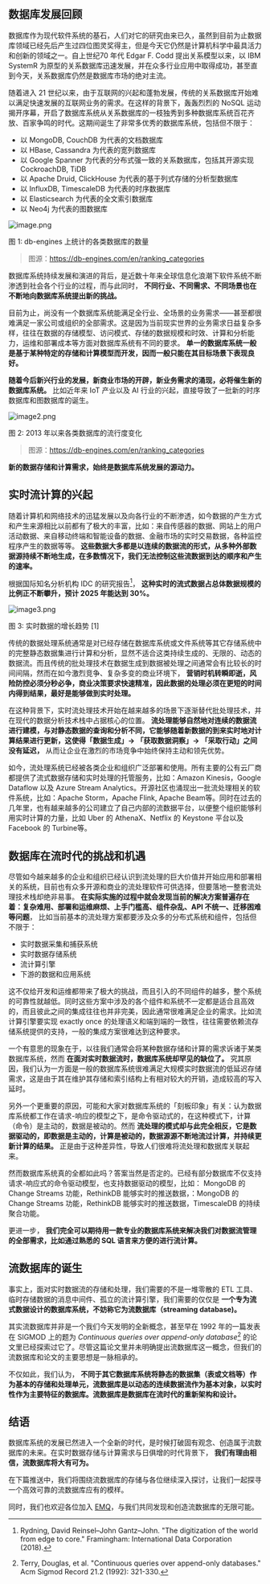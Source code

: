 ## 数据库发展回顾

数据库作为现代软件系统的基石，人们对它的研究由来已久，虽然到目前为止数据库领域已经先后产生过四位图灵奖得主，但是今天它仍然是计算机科学中最具活力和创新的领域之一。自上世纪70 年代 Edgar F. Codd 提出关系模型以来，以 IBM SystemR 为原型的关系数据库迅速发展，并在众多行业应用中取得成功，甚至直到今天，关系数据库仍然是数据库市场的绝对主流。

随着进入 21 世纪以来，由于互联网的兴起和蓬勃发展，传统的关系数据库开始难以满足快速发展的互联网业务的需求。在这样的背景下，轰轰烈烈的 NoSQL 运动揭开序幕，开启了数据库系统从关系数据库的一枝独秀到多种数据库系统百花齐放、百家争鸣的时代。这期间诞生了非常多优秀的数据库系统，包括但不限于：

- 以 MongoDB, CouchDB 为代表的文档数据库
- 以 HBase, Cassandra 为代表的宽列数据库
- 以 Google Spanner 为代表的分布式强一致的关系数据库，包括其开源实现 CockroachDB, TiDB
- 以 Apache Druid, ClickHouse 为代表的基于列式存储的分析型数据库
- 以 InfluxDB, TimescaleDB 为代表的时序数据库
- 以 Elasticsearch 为代表的全文索引数据库
- 以 Neo4j 为代表的图数据库

![image.png](https://assets.emqx.com/images/0b642fae86c9de4dcf90ee0195ab9316.png)

图 1: db-engines 上统计的各类数据库的数量

> 图源：https://db-engines.com/en/ranking_categories

数据库系统持续发展和演进的背后，是近数十年来全球信息化浪潮下软件系统不断渗透到社会各个行业的过程，而与此同时， **不同行业、不同需求、不同场景也在不断地向数据库系统提出新的挑战。**

目前为止，尚没有一个数据库系统能满足全行业、全场景的业务需求——甚至都很难满足一家公司或组织的全部需求。这是因为当前现实世界的业务需求日益复杂多样，往往在数据的存储模型、访问模式、存储的数据规模和时效、计算和分析能力，运维和部署成本等方面对数据库系统有不同的要求。 **单一的数据库系统一般是基于某种特定的存储和计算模型而开发，因而一般只能在其目标场景下表现良好。**

**随着今后新兴行业的发展，新商业市场的开辟，新业务需求的涌现，必将催生新的数据库系统。** 比如近年来 IoT 产业以及 AI 行业的兴起，直接导致了一批新的时序数据库和图数据库的诞生。

![image2.png](https://assets.emqx.com/images/316ab8bd26598bf9f9a05fae921beaf6.png)

图 2: 2013 年以来各类数据库的流行度变化

> 图源：https://db-engines.com/en/ranking_categories

**新的数据存储和计算需求，始终是数据库系统发展的源动力。**


## 实时流计算的兴起

随着计算机和网络技术的迅猛发展以及向各行业的不断渗透，如今数据的产生方式和产生来源相比以前都有了极大的丰富，比如：来自传感器的数据、网站上的用户活动数据、来自移动终端和智能设备的数据、金融市场的实时交易数据，各种监控程序产生的数据等等。 **这些数据大多都是以连续的数据流的形式，从多种外部数据源持续不断地生成，在多数情况下，我们无法控制这些流数据到达的顺序和产生的速率。**

根据国际知名分析机构 IDC 的研究报告[^1]， **这种实时的流式数据占总体数据规模的比例正不断攀升，预计 2025 年能达到 30%。** 

![image3.png](https://assets.emqx.com/images/0b7d29218cd1679d1bda44e70bebd0df.png)

图 3: 实时数据的增长趋势 [1]

传统的数据处理系统通常是对已经存储在数据库系统或文件系统等其它存储系统中的完整静态数据集进行计算和分析，显然不适合这类持续生成的、无限的、动态的数据流。而且传统的批处理技术在数据生成到数据被处理之间通常会有比较长的时间间隔，然而在如今激烈竞争、复杂多变的商业环境下， **营销时机转瞬即逝，风险防控必须分秒必争，商业决策要求快速精准，因此数据的处理必须在更短的时间内得到结果，最好是能够做到实时处理。**

在这种背景下，实时流处理技术开始在越来越多的场景下逐渐替代批处理技术，并在现代的数据分析技术栈中占据核心的位置。 **流处理能够自然地对连续的数据流进行建模，与对静态数据的查询和分析不同，它能够随着新数据的到来实时地对计算结果进行更新，这使得「数据生成」-> 「获取数据洞察」-> 「采取行动」之间没有延迟，** 从而让企业在激烈的市场竞争中始终保持主动和领先优势。

如今，流处理系统已经被各类企业和组织广泛部署和使用。所有主要的公有云厂商都提供了流式数据存储和实时处理的托管服务，比如：Amazon Kinesis，Google Dataflow 以及 Azure Stream Analytics。开源社区也涌现出一批流处理相关的软件系统，比如：Apache Storm，Apache Flink, Apache Beam等。同时在过去的几年里，也有越来越多的公司建立了自己内部的流数据平台，以便整个组织能够利用实时计算的力量，比如 Uber 的 AthenaX、Netflix 的 Keystone 平台以及Facebook 的 Turbine等。 


## 数据库在流时代的挑战和机遇

尽管如今越来越多的企业和组织已经认识到流处理的巨大价值并开始应用和部署相关的系统，目前也有众多开源和商业的流处理软件可供选择，但要落地一整套流处理技术栈却绝非易事。 **在实际实施的过程中就会发现当前的解决方案普遍存在着：复杂难用、部署和运维麻烦、上手门槛高、组件杂乱、API 不统一、迁移困难等问题**， 比如当前基本的流处理方案都要涉及众多的分布式系统和组件，包括但不限于：

- 实时数据采集和捕获系统 
- 实时数据存储系统
- 流计算引擎
- 下游的数据和应用系统

这不仅给开发和运维都带来了极大的挑战，而且引入的不同组件的越多，整个系统的可靠性就越低。同时这些方案中涉及的各个组件和系统不一定都是适合且高效的，而且彼此之间的集成往往也并非完美，因此通常很难满足企业的需求。比如流计算引擎要实现 exactly once 的处理语义和端到端的一致性，往往需要依赖流存储系统提供的支持，一般的集成方案很难达到这种要求。

一个有意思的现象在于，以往我们通常会将某种数据存储和计算的需求诉诸于某类数据库系统，然而 **在面对实时数据流时，数据库系统却罕见的缺位了。** 究其原因，我们认为一方面是一般的数据库系统很难满足大规模实时数据流的低延迟存储需求，这是由于其在维护其存储和索引结构上有相对较大的开销，造成较高的写入延时。

另外一个更重要的原因，可能和大家对数据库系统的「刻板印象」有关：认为数据库系统都工作在请求-响应的模型之下，是命令驱动式的，在这种模式下，计算（命令）是主动的，数据是被动的。然而 **流处理的模式却与此完全相反，它是数据驱动的，即数据是主动的，计算是被动的，数据源源不断地流过计算，并持续更新计算的结果。** 正是由于这种差异性，导致人们很难将流处理和数据库关联起来。

然而数据库系统真的全都如此吗？答案当然是否定的。已经有部分数据库不仅支持请求-响应式的命令驱动模型，也支持数据驱动的模型，比如： MongoDB 的 Change Streams 功能，RethinkDB 能够实时的推送数据，：MongoDB 的 Change Streams 功能，RethinkDB 能够实时的推送数据，TimescaleDB 的持续聚合功能。

更进一步， **我们完全可以期待用一款专业的数据库系统来解决我们对数据流管理的全部需求，比如通过熟悉的 SQL 语言来方便的进行流计算。**


## 流数据库的诞生

事实上，面对实时数据流的存储和处理，我们需要的不是一堆零散的 ETL 工具、临时存储数据的消息中间件、孤立的流计算引擎，我们需要的仅仅是 **一个专为流式数据设计的数据库系统，不妨称它为流数据库（streaming database)。**

其实流数据库并非是一个我们今天发明的全新概念，甚至早在 1992 年的一篇发表在 SIGMOD 上的题为 *Continuous queries over append-only database*[^2] 的论文里已经探索过它了。尽管这篇论文里并未明确提出流数据库这一概念，但我们的流数据库和论文的主要思想是一脉相承的。

不仅如此，我们认为， **不同于其它数据库系统将静态的数据集（表或文档等）作为基本的存储和处理单元，流数据库是以动态的连续数据流作为基本对象，以实时性作为主要特征的数据库。流数据库是数据库在流时代的重新架构和设计。**


## 结语

数据库系统的发展已然进入一个全新的时代，是时候打破固有观念、创造属于流数据库的未来。在实时数据存储与计算需求与日俱增的时代背景下， **我们有理由相信，流数据库将大有可为。**

在下篇推送中，我们将围绕流数据库的存储与各位继续深入探讨，让我们一起探寻一个高效可靠的流数据库应有的模样。

同时，我们也欢迎各位加入 [EMQ](https://www.emqx.com/zh)，与我们共同发现和创造流数据库的无限可能。


[^1]: Rydning, David Reinsel–John Gantz–John. "The digitization of the world from edge to core." Framingham: International Data Corporation (2018).
[^2]: Terry, Douglas, et al. "Continuous queries over append-only databases." Acm Sigmod Record 21.2 (1992): 321-330.
